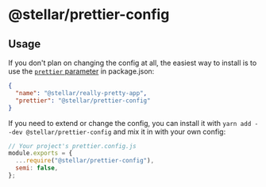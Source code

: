 # @stellar/prettier-config

## Usage

If you don't plan on changing the config at all, the easiest way to install is
to use the
[`prettier` parameter](https://prettier.io/docs/en/configuration.html#sharing-configurations)
in package.json:

```json
{
  "name": "@stellar/really-pretty-app",
  "prettier": "@stellar/prettier-config"
}
```

If you need to extend or change the config, you can install it with
`yarn add --dev @stellar/prettier-config` and mix it in with your own config:

```js
// Your project's prettier.config.js
module.exports = {
  ...require("@stellar/prettier-config"),
  semi: false,
};
```
